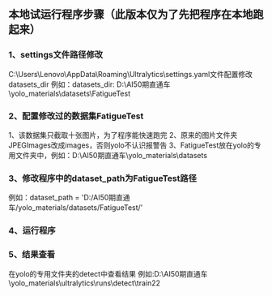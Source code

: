 ## 本地试运行程序步骤（此版本仅为了先把程序在本地跑起来）
### 1、settings文件路径修改
C:\Users\Lenovo\AppData\Roaming\Ultralytics\settings.yaml文件配置修改datasets_dir
例如：datasets_dir: D:\AI50期直通车\yolo_materials\datasets\FatigueTest
### 2、配置修改过的数据集FatigueTest
1、该数据集只截取十张图片，为了程序能快速跑完
2、原来的图片文件夹JPEGImages改成images，否则yolo不认识报警告
3、FatigueTest放在yolo的专用文件夹中，例如：D:\AI50期直通车\yolo_materials\datasets
### 3、修改程序中的dataset_path为FatigueTest路径
例如：dataset_path = 'D:/AI50期直通车/yolo_materials/datasets/FatigueTest/'
### 4、运行程序
### 5、结果查看
在yolo的专用文件夹的detect中查看结果
例如:D:\AI50期直通车\yolo_materials\ultralytics\runs\detect\train22